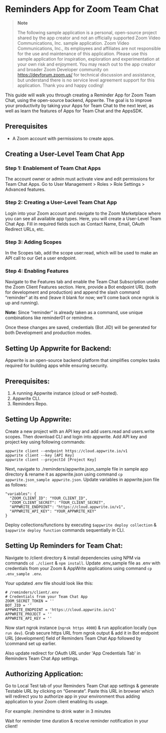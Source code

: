 # Reminders App for Zoom Team Chat

> **Note**
> 
> The following sample application is a personal, open-source project shared by the app creator and not an officially supported Zoom Video Communications, Inc. sample application. Zoom Video Communications, Inc., its employees and affiliates are not responsible for the use and maintenance of this application. Please use this sample application for inspiration, exploration and experimentation at your own risk and enjoyment. You may reach out to the app creator and broader Zoom Developer community on https://devforum.zoom.us/ for technical discussion and assistance, but understand there is no service level agreement support for this application. Thank you and happy coding!


This guide will walk you through creating a Reminder App for Zoom Team Chat, using the open-source backend, Appwrite. The goal is to improve your productivity by taking your Apps for Team Chat to the next level, as well as learn the features of Apps for Team Chat and the AppsSDK. 

## Prerequisites
- A Zoom account with permissions to create apps.

## Creating a User-Level Team Chat App

### Step 1: Enablement of Team Chat Apps
The account owner or admin must activate view and edit permissions for Team Chat Apps. Go to User Management > Roles > Role Settings > Advanced features.

### Step 2: Creating a User-Level Team Chat App
Login into your Zoom account and navigate to the Zoom Marketplace where you can see all available app types. Here, you will create a User-Level Team Chat App. Fill in required fields such as Contact Name, Email, OAuth Redirect URLs, etc. 

### Step 3: Adding Scopes
In the Scopes tab, add the scope user:read, which will be used to make an API call to our Get a user endpoint.

### Step 4: Enabling Features
Navigate to the Features tab and enable the Team Chat Subscription under the Zoom Client Features section. Here, provide a Bot endpoint URL (both for development and production) and append the slash command “reminder” at its end (leave it blank for now; we'll come back once ngrok is up and running).

**Note:** Since “reminder” is already taken as a command, use unique combinations like reminder01 or remindme.

Once these changes are saved, credentials (Bot JID) will be generated for both Development and production modes.

## Setting Up Appwrite for Backend:

Appwrite is an open-source backend platform that simplifies complex tasks required for building apps while ensuring security.

## Prerequisites:
1. A running Appwrite instance (cloud or self-hosted). 
2. Appwrite CLI.
3. Reminders Repo.

## Setting Up Appwrite:

Create a new project with an API key and add users.read and users.write scopes. Then download CLI and login into appwrite. Add API key and project key using following commands:

```
appwrite client --endpoint https://cloud.appwrite.io/v1
appwrite client --key [API Key]
appwrite client --projectId [Project Key]
```

Next, navigate to ./reminders/appwrite.json_sample file in sample app directory & rename it as appwrite.json using command `cp appwrite.json_sample appwrite.json`. Update variables in appwrite.json file as follows:

```
"variables": {
  "ZOOM_CLIENT_ID": "YOUR_CLIENT_ID",
  "ZOOM_CLIENT_SECRET": "YOUR_CLIENT_SECRET",
  "APPWRITE_ENDPOINT": "https://cloud.appwrite.io/v1",
  "APPWRITE_API_KEY": "YOUR_APPWRITE_KEY"
}
```

Deploy collections/functions by executing `$appwrite deploy collection` & `$appwrite deploy function` commands sequentially in CLI.

## Setting Up Reminders for Team Chat:

Navigate to /client directory & install dependencies using NPM via commands `cd ./client` & `npm install`. Update .env_sample file as .env with credentials from your Zoom & AppWrite applications using command `cp .env_sample .env`.

Your updated .env file should look like this:
```
# /reminders/client/.env
# Credentials from your Team Chat App
ZOOM_SECRET_TOKEN = ''
BOT_JID = ''
APPWRITE_ENDPOINT = 'https://cloud.appwrite.io/v1'
APPWRITE_PROJECT = ''
APPWRITE_API_KEY = ''
```

Now start ngrok instance (`ngrok https 4000`) & run application locally (`npm run dev`). Grab secure https URL from ngrok output & add it in Bot endpoint URL [development] field of Reminders Team Chat App followed by \command set up earlier.

Also update redirect for OAuth URL under 'App Credentials Tab' in Reminders Team Chat App settings.

## Authorizing Application:
Go to Local Test tab of your Reminders Team Chat app settings & generate Testable URL by clicking on “Generate”. Paste this URL in browser which will redirect you to authorize app in your environment thus adding application to your Zoom client enabling its usage.

For example:
/remindme to drink water in 3 minutes

Wait for reminder time duration & receive reminder notification in your client!
